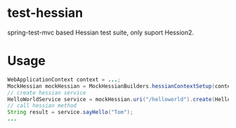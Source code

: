 # test-hessian

spring-test-mvc based Hessian test suite, only suport Hession2.

# Usage
``` java
WebApplicationContext context = ...;
MockHessian mockHessian = MockHessianBuilders.hessianContextSetup(context).build();
// create hessian service
HelloWorldService service = mockHessian.uri("/helloworld").create(HelloWorldService.class);
// call hessian method
String result = service.sayHello("Tom");
...
```
